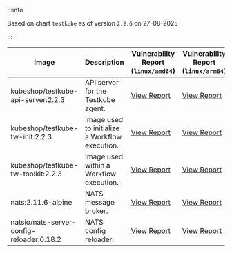 :::info

Based on chart `testkube` as of version `2.2.6` on 27-08-2025

:::

| Image | Description | Vulnerability Report (`linux/amd64`) | Vulnerability Report (`linux/arm64`) | Docker Image |
|-------|-------------|----------------------------------------|----------------------------------------|--------------|
| kubeshop/testkube-api-server:2.2.3 | API server for the Testkube agent. | [View Report](./testkube-api-server-2.2.3_linux_amd64.md) | [View Report](./testkube-api-server-2.2.3_linux_arm64.md) | [View Image](https://hub.docker.com/layers/kubeshop/testkube-api-server/2.2.3/images/sha256-bc231d6e4cde9ab611ccb21b4fa4220334f7a6ad8826bc2783f1d3d49774a061?context=explore) |
| kubeshop/testkube-tw-init:2.2.3 | Image used to initialize a Workflow execution. | [View Report](./testkube-tw-init-2.2.3_linux_amd64.md) | [View Report](./testkube-tw-init-2.2.3_linux_arm64.md) | [View Image](https://hub.docker.com/layers/kubeshop/testkube-tw-init/2.2.3/images/sha256-eadd7dbb3e90e06d102ddeec82b34f2cb9f7e26e1fee69cccc4f90fc3b3bc907?context=explore) |
| kubeshop/testkube-tw-toolkit:2.2.3 | Image used within a Workflow execution. | [View Report](./testkube-tw-toolkit-2.2.3_linux_amd64.md) | [View Report](./testkube-tw-toolkit-2.2.3_linux_arm64.md) | [View Image](https://hub.docker.com/layers/kubeshop/testkube-tw-toolkit/2.2.3/images/sha256-a34ad5ac967e2ee9cc23141db0d6ea421f53ff26072683a00d2959751f0a1df9?context=explore) |
| nats:2.11.6-alpine | NATS message broker. | [View Report](./nats-2.11.6-alpine_linux_amd64.md) | [View Report](./nats-2.11.6-alpine_linux_arm64.md) | [View Image](https://hub.docker.com/layers/library/nats/2.11.6-alpine/images/sha256-de0f76b542a7950f4a7a944c5a201f51a72be5aac3e71fbc64f14898e3ae1965?context=explore) |
| natsio/nats-server-config-reloader:0.18.2 | NATS config reloader. | [View Report](./nats-server-config-reloader-0.18.2_linux_amd64.md) | [View Report](./nats-server-config-reloader-0.18.2_linux_arm64.md) | [View Image](https://hub.docker.com/layers/natsio/nats-server-config-reloader/0.18.2/images/sha256-902e9a716beaddfa937bba2a94bf1af779cec3c1a9acc309d68ba7cbea35a833?context=explore) |
